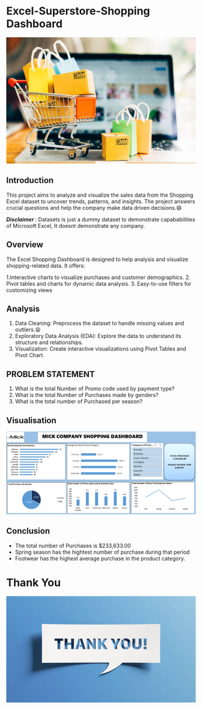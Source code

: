 # Excel-Superstore-Shopping Dashboard

![](shopping_pic.jpg)


## Introduction
This project aims to analyze and visualize the sales data from the Shopping Excel dataset to uncover trends, patterns, and insights.
The project answers crucial questions and help the company make data driven decisions.😄

**_Disclaimer_** : Datasets is just a dummy dataset to demonstrate capababilities of Microsoft Excel, It doesnt demonstrate any company. 

## Overview

The Excel Shopping Dashboard is designed to help analysis and visualize shopping-related data. It offers:

1.Interactive charts to visualize purchases and customer demographics.
2. Pivot tables and charts for dynamic data analysis.
3.  Easy-to-use filters for customizing views

## Analysis
1. Data Cleaning: Preprocess the dataset to handle missing values and outliers.😫
2. Exploratory Data Analysis (EDA): Explore the data to understand its structure and relationships.
3. Visualization: Create interactive visualizations using Pivot Tables and Pivot Chart.

## PROBLEM STATEMENT
1.	What is the total Number of Promo code used by payment type?
2.	What is the total Number of Purchases made by genders?
3.	What is the total number of Purchased per season?

## Visualisation
![](shopping_dashboard.png) 


## Conclusion

-  The total number of Purchases is $233,633.00
-  Spring season has the hightest number of purchase during that period
-  Footwear has the highest average purchase in the product category.

# Thank You
![](thank_you.jpg)
